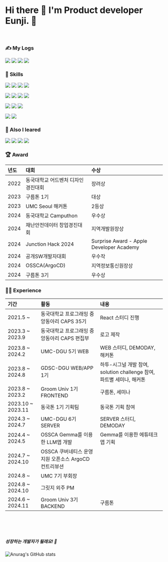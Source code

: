 # Hi there 👋 I'm Product developer Eunji. 🚀

<br>

### ✍️ My Logs
<img src="https://img.shields.io/badge/eunjeepi_20211-E4405F?style=flat-square&logo=Instagram&logoColor=white"/> <img src="https://img.shields.io/badge/bian87@dgu.ac.kr-EA4335?style=flat-square&logo=Gmail&logoColor=white"/> <img src="https://img.shields.io/badge/Eunji Jung-4A154B?style=flat-square&logo=Slack&logoColor=white"/> <img src="https://img.shields.io/badge/Eunji Jung-20C997?style=flat-square&logo=Velog&logoColor=white"/>

### 🎿 Skills
<img src="https://img.shields.io/badge/HTML5-E34F26?style=flat-square&logo=HTML5&logoColor=white"/> <img src="https://img.shields.io/badge/CSS-1572B6?style=flat-square&logo=CSS3&logoColor=white"/> <img src="https://img.shields.io/badge/JavaScript-F7DF1E?style=flat-square&logo=JavaScript&logoColor=white"/> <img src="https://img.shields.io/badge/TypeScript-3178C6?style=flat-square&logo=TypeScript&logoColor=white"/>

<img src="https://img.shields.io/badge/React-61DAFB?style=flat-square&logo=React&logoColor=white"/> <img src="https://img.shields.io/badge/ReactNative-0088CC?style=flat-square&logo=React&logoColor=white"/> <img src="https://img.shields.io/badge/Flutter-02569B?style=flat-square&logo=Flutter&logoColor=white"/> <img src="https://img.shields.io/badge/Next.js-000000?style=flat-square&logo=Next.js&logoColor=white"/>

<img src="https://img.shields.io/badge/Springboot-6DB33F?style=flat-square&logo=Springboot&logoColor=white"/> <img src="https://img.shields.io/badge/Flask-000000?style=flat-square&logo=Flask&logoColor=white"/> <img src="https://img.shields.io/badge/Mysql-4479A1?style=flat-square&logo=Mysql&logoColor=white"/>

<img src="https://img.shields.io/badge/AWS-232F3E?style=flat-square&logo=Amazon-AWS&logoColor=white"/> <img src="https://img.shields.io/badge/Docker-2496ED?style=flat-square&logo=Docker&logoColor=white"/>


### 📖 Also I leared
<img src="https://img.shields.io/badge/C-A8B9CC?style=flat-square&logo=C&logoColor=white"/> <img src="https://img.shields.io/badge/C++-00599C?style=flat-square&logo=C++&logoColor=white"/> <img src="https://img.shields.io/badge/Python-3776AB?style=flat-square&logo=Python&logoColor=white"/> <img src="https://img.shields.io/badge/Java-4479A1?style=flat-square&logo=Java&logoColor=white"/>

### 🏆 Award
|      년도       |          대회         |           수상         |                                                                                                              
| :------------------------------------------------------------------------------ | :--------------------------------------------------------------------------------------------------------------------------------------------------- | :--------------------------------------------------------------------------------------------------------------------------------------------------- |
|  2022  | 동국대학교 어드벤처 디자인 경진대회 | 장려상  | 
|  2023  | 구름톤 1기 | 대상  | 
|  2023  | UMC Seoul 해커톤 | 2등상  | 
|  2024  | 동국대학교 Camputhon | 우수상 | 
|  2024  | 재난안전데이터 창업경진대회 | 지역개발원장상  | 
|  2024  | Junction Hack 2024 | Surprise Award - Apple Developer Academy | 
|  2024  | 공개SW개발자대회 | 우수작 | 
|  2024  | OSSCA(ArgoCD) | 지역정보통신원장상 | 
|  2024  | 구름톤 3기 | 우수상 | 

### 🏃‍♀️ Experience
|      기간       |          활동         |           내용         |                                                                                                              
| :------------------------------------------------------------------------------ | :--------------------------------------------------------------------------------------------------------------------------------------------------- | :--------------------------------------------------------------------------------------------------------------------------------------------------- |
|  2021.5 ~  | 동국대학교 프로그래밍 중앙동아리 CAPS 35기 | React 스터디 진행  | 
|  2023.3 ~ 2023.9  | 동국대학교 프로그래밍 중앙동아리 CAPS 편집부 | 로고 제작  | 
|  2023.8 ~ 2024.2  | UMC-DGU 5기 WEB | WEB 스터디, DEMODAY, 해커톤  | 
|  2023.8 ~ 2024.8  | GDSC-DGU WEB/APP 1기 | 하투-시그널 개발 참여, solution challenge 참여, 파트별 세미나, 해커톤 | 
|  2023.8 ~ 2023.2  | Groom Univ 1기 FRONTEND | 구름톤, 세미나 | 
|  2023.10 ~ 2023.11  | 동국톤 1기 기획팀 | 동국톤 기획 참여 | 
|  2024.3 ~ 2024.7  | UMC-DGU 6기 SERVER | SERVER 스터디, DEMODAY | 
|  2024.4 ~ 2024.5  | OSSCA Gemma를 이용한 LLM앱 개발 | Gemma를 이용한 에튜테크 앱 기획 | 
|  2024.7 ~ 2024.10 | OSSCA 쿠버네티스 운영 지원 오픈소스 ArgoCD 컨트리뷰션 |  | 
|  2024.8 ~ | UMC 7기 부회장 |  | 
|  2024.8 ~ 2024.10 | 그릿지 외주 PM | | 
|  2024.6 ~ 2024.11  | Groom Univ 3기 BACKEND | 구름톤 | 

<br />

<br />
<br />


##### 성장하는 개발자가 될래요! 💪

![Anurag's GitHub stats](https://github-readme-stats.vercel.app/api?username=bianbbc87&show_icons=true&theme=radical)

<!--
**bianbbc87/bianbbc87** is a ✨ _special_ ✨ repository because its `README.md` (this file) appears on your GitHub profile.

Here are some ideas to get you started:

- 🔭 I’m currently working on ...
- 🌱 I’m currently learning ...
- 👯 I’m looking to collaborate on ...
- 🤔 I’m looking for help with ...
- 💬 Ask me about ...
- 📫 How to reach me: ...
- 😄 Pronouns: ...
- ⚡ Fun fact: ...
-->

